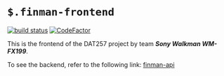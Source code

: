 # ``` $.finman-frontend ```
[![build status](https://github.com/gabrielbrattgard/finman-frontend/actions/workflows/main.yml/badge.svg)](https://github.com//gabrielbrattgard/finman-frontend/actions)
[![CodeFactor](https://www.codefactor.io/repository/github/gabrielbrattgard/finman-frontend/badge)](https://www.codefactor.io/repository/github/gabrielbrattgard/finman-frontend)

This is the frontend of the DAT257 project by team **_Sony Walkman WM-FX199_**.

To see the backend, refer to the following link: [finman-api](https://github.com/Puh00/finman-api)
